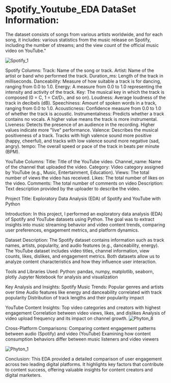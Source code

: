 # Spotify_Youtube_EDA DataSet Information:
The dataset consists of songs from various artists worldwide, and for each song, it includes: various statistics from the music release on Spotify, 
including the number of streams; and the view count of the official music video on YouTube."

![Spotify_1](https://github.com/user-attachments/assets/5d931578-e434-4350-a0fb-0a60ee7e5ca8)

Spotify Columns:
Track: Name of the song or track.
Artist: Name of the artist or band who performed the track.
Duration_ms: Length of the track in milliseconds.
Danceability: Measure of how suitable a track is for dancing, ranging from 0.0 to 1.0.
Energy: A measure from 0.0 to 1.0 representing the intensity and activity of the track.
Key: The musical key in which the track is composed (0 = C, 1 = C♯/D♭, and so on).
Loudness: Average loudness of the track in decibels (dB).
Speechiness: Amount of spoken words in a track, ranging from 0.0 to 1.0.
Acousticness: Confidence measure from 0.0 to 1.0 of whether the track is acoustic.
Instrumentalness: Predicts whether a track contains no vocals. A higher value means the track is more instrumental.
Liveness: Detects the presence of an audience in the recording. Higher values indicate more "live" performance.
Valence: Describes the musical positiveness of a track. Tracks with high valence sound more positive (happy, cheerful), and tracks with low valence sound more negative (sad, angry).
tempo: The overall speed or pace of the track in beats per minute (BPM).

YouTube Columns:
Title: Title of the YouTube video.
Channel_name: Name of the channel that uploaded the video.
Category: Video category assigned by YouTube (e.g., Music, Entertainment, Education).
Views: The total number of views the video has received.
Likes: The total number of likes on the video.
Comments: The total number of comments on video
Description: Text description provided by the uploader to describe the video.


Project Title:
Exploratory Data Analysis (EDA) of Spotify and YouTube with Python

Introduction:
In this project, I performed an exploratory data analysis (EDA) of Spotify and YouTube datasets using Python. The goal was to extract insights into music streaming behavior and video content trends, comparing user preferences, engagement metrics, and platform dynamics.

Dataset Description:
The Spotify dataset contains information such as track names, artists, popularity, and audio features (e.g., danceability, energy). The YouTube dataset includes video titles, channel information, view counts, likes, dislikes, and engagement metrics. Both datasets allow us to analyze content characteristics and how they influence user interaction.

Tools and Libraries Used:
Python: pandas, numpy, matplotlib, seaborn, plotly
Jupyter Notebook for analysis and visualization

Key Analysis and Insights:
Spotify Music Trends:
Popular genres and artists over time
Audio features like energy and danceability correlated with track popularity
Distribution of track lengths and their popularity impact

YouTube Content Insights:
Top video categories and creators with highest engagement
Correlation between video views, likes, and dislikes
Analysis of video upload frequency and its impact on channel growth.
![Phyton_8](https://github.com/user-attachments/assets/00364314-c664-4f63-ad35-73cc21bd7755)

Cross-Platform Comparisons:
Comparing content engagement patterns between audio (Spotify) and video (YouTube)
Examining how content consumption behaviors differ between music listeners and video viewers

![Phyton_1](https://github.com/user-attachments/assets/b5067f93-7e45-4bec-95bc-b25f2ad24d61)


Conclusion:
This EDA provided a detailed comparison of user engagement across two leading digital platforms. 
It highlights key factors that contribute to content success, offering valuable insights for content creators and digital marketers.
